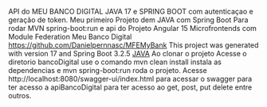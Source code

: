 

API do MEU BANCO DIGITAL
JAVA 17 e SPRING BOOT com autenticaçao e geração de token. Meu primeiro Projeto dem JAVA com Spring Boot
Para rodar MVN spring-boot:run 
e api do Projeto Angular 15  Microfrontends com Module Federation Meu Banco Digital https://github.com/Danielpernnasc/MFEMyBank
This project was generated with  version 17 and Spring Boot 3.2.5 [JAVA]([https://start.spring.io/]) 
Ao clonar o projeto  Acesse o diretorio bancoDigital use o comando mvn clean install instala as dependencias e mvn spring-boot:run roda o projeto.
Acesse http://localhost:8080/swagger-ui/index.html para acessar o swagger para ter acesso a apiBancoDigital para ter acesso ao get, post, put delete entre outros. 
